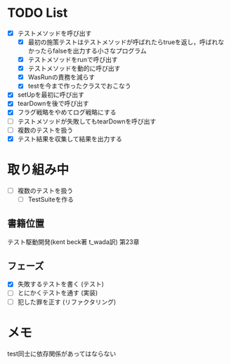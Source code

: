 # TODO List

- [x] テストメソッドを呼び出す
    - [x] 最初の施策テストはテストメソッドが呼ばれたらtrueを返し，呼ばれなかったらfalseを出力する小さなプログラム
    - [x] テストメソッドをrunで呼び出す
    - [x] テストメソッドを動的に呼び出す
    - [x] WasRunの責務を減らす
    - [x] testを今まで作ったクラスでおこなう
- [x] setUpを最初に呼び出す
- [x] tearDownを後で呼び出す
- [x] フラグ戦略をやめてログ戦略にする
- [ ] テストメソッドが失敗してもtearDownを呼び出す
- [ ] 複数のテストを扱う
- [x] テスト結果を収集して結果を出力する

# 取り組み中

- [ ] 複数のテストを扱う
    - [ ] TestSuiteを作る

## 書籍位置

テスト駆動開発(kent beck著 t_wada訳) 第23章

## フェーズ

- [x] 失敗するテストを書く (テスト)
- [ ] とにかくテストを通す (実装)
- [ ] 犯した罪を正す (リファクタリング)

# メモ

test同士に依存関係があってはならない
